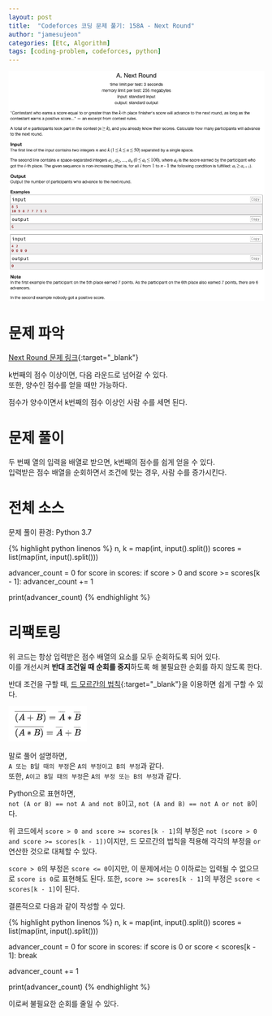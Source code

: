 ```yaml
---
layout: post
title:  "Codeforces 코딩 문제 풀기: 158A - Next Round"
author: "jamesujeon"
categories: [Etc, Algorithm]
tags: [coding-problem, codeforces, python]
---
```


![158A - Next Round](assets/codeforces_158a_next_round.png "158A - Next Round")

# 문제 파악

[Next Round 문제 링크](http://codeforces.com/problemset/problem/158/A){:target="_blank"}

k번째의 점수 이상이면, 다음 라운드로 넘어갈 수 있다.  
또한, 양수인 점수를 얻을 때만 가능하다.

점수가 양수이면서 k번째의 점수 이상인 사람 수를 세면 된다.

# 문제 풀이

두 번째 열의 입력을 배열로 받으면, k번째의 점수를 쉽게 얻을 수 있다.  
입력받은 점수 배열을 순회하면서 조건에 맞는 경우, 사람 수를 증가시킨다.

# 전체 소스

문제 풀이 환경: Python 3.7

{% highlight python linenos %}
n, k = map(int, input().split())
scores = list(map(int, input().split()))

advancer_count = 0
for score in scores:
  if score > 0 and score >= scores[k - 1]:
    advancer_count += 1

print(advancer_count)
{% endhighlight %}

# 리팩토링

위 코드는 항상 입력받은 점수 배열의 요소를 모두 순회하도록 되어 있다.  
이를 개선시켜 **반대 조건일 때 순회를 중지**하도록 해 불필요한 순회를 하지 않도록 한다.

반대 조건을 구할 때, [드 모르간의 법칙](https://ko.wikipedia.org/wiki/%EB%93%9C_%EB%AA%A8%EB%A5%B4%EA%B0%84%EC%9D%98_%EB%B2%95%EC%B9%99#%EB%85%BC%EB%A6%AC_%ED%9A%8C%EB%A1%9C%EC%97%90%EC%84%9C%EC%9D%98_%EB%93%9C_%EB%AA%A8%EB%A5%B4%EA%B0%84%EC%9D%98_%EB%B2%95%EC%B9%99){:target="_blank"}을 이용하면 쉽게 구할 수 있다.

![De Morgan's laws](assets/De_Morgan's_laws.png "De Morgan's laws")

말로 풀어 설명하면,  
`A 또는 B일 때의 부정`은 `A의 부정이고 B의 부정`과 같다.  
또한, `A이고 B일 때의 부정`은 `A의 부정 또는 B의 부정`과 같다.

Python으로 표현하면,  
`not (A or B) == not A and not B`이고, `not (A and B) == not A or not B`이다.

위 코드에서 `score > 0 and score >= scores[k - 1]`의 부정은 `not (score > 0 and score >= scores[k - 1])`이지만, 드 모르간의 법칙을 적용해 각각의 부정을 `or` 연산한 것으로 대체할 수 있다.

`score > 0`의 부정은 `score <= 0`이지만, 이 문제에서는 0 이하로는 입력될 수 없으므로 `score is 0`로 표현해도 된다. 또한, `score >= scores[k - 1]`의 부정은 `score < scores[k - 1]`이 된다.

결론적으로 다음과 같이 작성할 수 있다.

{% highlight python linenos %}
n, k = map(int, input().split())
scores = list(map(int, input().split()))

advancer_count = 0
for score in scores:
  if score is 0 or score < scores[k - 1]:
    break

  advancer_count += 1

print(advancer_count)
{% endhighlight %}

이로써 불필요한 순회를 줄일 수 있다.
